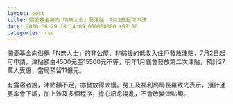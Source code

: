 ```yaml
---
layout: post
title: 關愛基金將向「N無人士」發津貼　7月2日起可申請
date: 2020-06-29 18:14:09.000000000 +08:00
categories: rss
---
```


關愛基金向俗稱「N無人士」的非公屋、非綜援的低收入住戶發放津貼，7月2日起可申請，津貼額由4500元至15500元不等，明年1月底會發放第二次津貼，預計27萬人受惠，當局預留11億元。

有露宿者說，津貼額不足，亦發放得太慢。勞工及福利局局長羅致光表示，預計通脹率會下調，加上涉及多個程序，擔心訊息混亂，不會改變津貼額。
